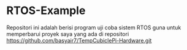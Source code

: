 # RTOS-Example
Repositori ini adalah berisi program uji coba sistem RTOS guna untuk memperbarui proyek saya yang ada di repositori https://github.com/basyair7/TempCubiclePi-Hardware.git
